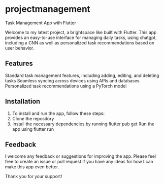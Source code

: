 # projectmanagement
 
Task Management App with Flutter

Welcome to my latest project, a brightspace like built with Flutter. This app provides an easy-to-use interface for managing daily tasks, using chatgpt, including a CNN as well as personalized task recommendations based on user behavior.

## Features

Standard task management features, including adding, editing, and deleting tasks
Seamless syncing across devices using APIs and databases
Personalized task recommendations using a PyTorch model


## Installation
1. To install and run the app, follow these steps:
2. Clone the repository
3. Install the necessary dependencies by running flutter pub get
Run the app using flutter run


## Feedback
I welcome any feedback or suggestions for improving the app. Please feel free to create an issue or pull request if you have any ideas for how I can make this app even better.

Thank you for your support!

